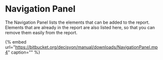 # Navigation Panel​

The Navigation Panel lists the elements that can be added to the report. Elements that are already in the report are also listed here, so that you can remove them easily from the report.

{% embed url="https://bitbucket.org/decisyon/manual/downloads/NavigationPanel.mp4" caption="" %}

